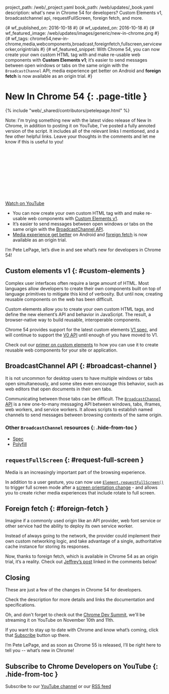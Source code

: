 project_path: /web/_project.yaml book_path: /web/updates/_book.yaml description: what's new in Chrome 54 for developers? Custom Elements v1, broadcastchannel api, requestFullScreen, foreign fetch, and more.

{# wf_published_on: 2016-10-18 #} {# wf_updated_on: 2016-10-18 #} {# wf_featured_image: /web/updates/images/generic/new-in-chrome.png #} {# wf_tags: chrome54,new-in-chrome,media,webcomponents,broadcast,foreignfetch,fullscreen,serviceworker,origintrials #} {# wf_featured_snippet: With Chrome 54, you can now create your own custom HTML tag with and make re-usable web components with **Custom Elements v1**; it’s easier to send messages between open windows or tabs on the same origin with the `BroadcastChannel` API; media experience get better on Android and **foreign fetch** is now available as an origin trial. #}

# New In Chrome 54 {: .page-title }

{% include "web/_shared/contributors/petelepage.html" %}

Note: I'm trying something new with the latest video release of New In Chrome, in addition to posting it on YouTube, I've posted a fully annoted version of the script. It includes all of the relevant links I mentioned, and a few other helpful links. Leave your thoughts in the comments and let me know if this is useful to you!

<div class="video-wrapper-full-width">
  <iframe class="devsite-embedded-youtube-video" data-video-id="qPD2yc8BoDk"
          data-autohide="1" data-showinfo="0" frameborder="0" allowfullscreen>
  </iframe>
</div>

[Watch on YouTube](https://www.youtube.com/watch?v=qPD2yc8BoDk)

* You can now create your own custom HTML tag with and make re-usable web components with [Custom Elements v1](#custom-elements).
* It’s easier to send messages between open windows or tabs on the same origin with the [BroadcastChannel API](#broadcast-channel).
* [Media experience get better](#request-full-screen) on Android and [foreign fetch](#foreign-fetch) is now available as an origin trial.

I’m Pete LePage, let’s dive in and see what’s new for developers in Chrome 54!

## Custom elements v1 {: #custom-elements }

Complex user interfaces often require a large amount of HTML. Most languages allow developers to create their own components built on top of language primitives to mitigate this kind of verbosity. But until now, creating reusable components on the web has been difficult.

Custom elements allow you to create your own custom HTML tags, and define the new element’s API and behavior in JavaScript. The result, a browser-native way to build reusable, interoperable components.

Chrome 54 provides support for the latest custom elements [V1 spec](https://goo.gl/9luiog), and will continue to support the [V0 API](https://goo.gl/iJA2rJ) until enough of you have moved to V1.

Check out our [primer on custom elements](https://goo.gl/7MhkyV) to how you can use it to create reusable web components for your site or application.

## BroadcastChannel API {: #broadcast-channel }

It is not uncommon for desktop users to have multiple windows or tabs open simultaneously, and some sites even encourage this behavior, such as web editors that open documents in their own tabs.

Communicating between those tabs can be difficult. The [`BroadcastChannel` API](https://goo.gl/xDGxJT) is a new one-to-many messaging API between windows, tabs, iframes, web workers, and service workers. It allows scripts to establish named channels to send messages between browsing contexts of the same origin.

### Other `BroadcastChannel` resources {: .hide-from-toc }

* [Spec](https://goo.gl/Lek3U0)
* [Polyfill](/web/updates/2016/09/broadcastchannel#feature_detection_and_browser_support)

## `requestFullScreen` {: #request-full-screen }

Media is an increasingly important part of the browsing experience.

In addition to a user gesture, you can now use [`Element.requestFullScreen()`](https://goo.gl/7ALaod) to trigger full screen mode after a [screen orientation change](https://goo.gl/knihpA) - and allows you to create richer media experiences that include rotate to full screen.

## Foreign fetch {: #foreign-fetch }

Imagine if a commonly used origin like an API provider, web font service or other service had the ability to deploy its own service worker.

Instead of always going to the network, the provider could implement their own custom networking logic, and take advantage of a single, authoritative cache instance for storing its responses.

Now, thanks to foreign fetch, which is available in Chrome 54 as an origin trial, it’s a reality. Check out [Jeffrey’s post](https://goo.gl/BWt5RA) linked in the comments below!

## Closing

These are just a few of the changes in Chrome 54 for developers.

Check the description for more details and links the documentation and specifications.

Oh, and don't forget to check out the [Chrome Dev Summit](https://developer.chrome.com/devsummit/), we'll be streaming it on YouTube on November 10th and 11th.

If you want to stay up to date with Chrome and know what’s coming, click that [Subscribe](https://goo.gl/6FP1a5) button up there.

I’m Pete LePage, and as soon as Chrome 55 is released, I’ll be right here to tell you -- what’s new in Chrome!

## Subscribe to Chrome Developers on YouTube {: .hide-from-toc }

Subscribe to our [YouTube channel](https://goo.gl/6FP1a5) or our [RSS feed](/web/shows/rss.xml)

<link rel="alternate" type="application/rss+xml" title="Web Shows from Google Developers (RSS)" href="/web/shows/rss.xml" />

<link rel="alternate" type="application/atom+xml" title="Web Shows from Google Developers (ATOM)" href="/web/shows/atom.xml" />